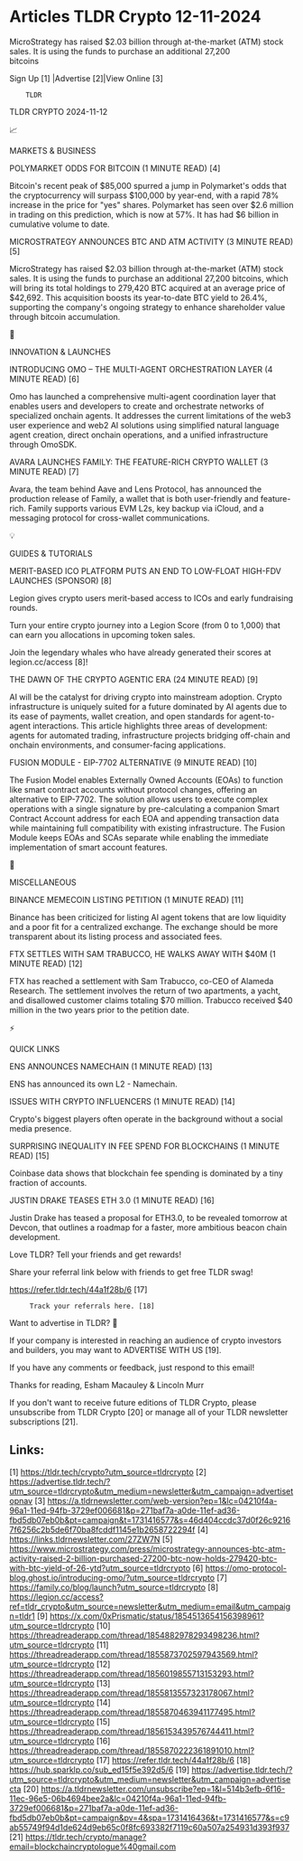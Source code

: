 # Articles TLDR Crypto 12-11-2024

MicroStrategy has raised $2.03 billion through at-the-market (ATM)
stock sales. It is using the funds to purchase an additional 27,200
bitcoins ‌ ‌ ‌ ‌ ‌ ‌ ‌ ‌ ‌ ‌ ‌ ‌ ‌ ‌ ‌ ‌ ‌ ‌ ‌ ‌ ‌ ‌ ‌ ‌ ‌ ‌  ‌ ‌ ‌ ‌ ‌ ‌ ‌ ‌ ‌ ‌ ‌ ‌ ‌ ‌ ‌ ‌ ‌ ‌ ‌ ‌ ‌ ‌ ‌ ‌ ‌ ‌ 


 Sign Up [1] |Advertise [2]|View Online [3] 

		TLDR 

TLDR CRYPTO 2024-11-12

📈 

MARKETS & BUSINESS

 POLYMARKET ODDS FOR BITCOIN (1 MINUTE READ) [4] 

 Bitcoin's recent peak of $85,000 spurred a jump in Polymarket's odds
that the cryptocurrency will surpass $100,000 by year-end, with a
rapid 78% increase in the price for "yes" shares. Polymarket has seen
over $2.6 million in trading on this prediction, which is now at 57%.
It has had $6 billion in cumulative volume to date. 

 MICROSTRATEGY ANNOUNCES BTC AND ATM ACTIVITY (3 MINUTE READ) [5] 

 MicroStrategy has raised $2.03 billion through at-the-market (ATM)
stock sales. It is using the funds to purchase an additional 27,200
bitcoins, which will bring its total holdings to 279,420 BTC acquired
at an average price of $42,692. This acquisition boosts its
year-to-date BTC yield to 26.4%, supporting the company's ongoing
strategy to enhance shareholder value through bitcoin accumulation. 

🚀 

INNOVATION & LAUNCHES

 INTRODUCING OMO – THE MULTI-AGENT ORCHESTRATION LAYER (4 MINUTE
READ) [6] 

 Omo has launched a comprehensive multi-agent coordination layer that
enables users and developers to create and orchestrate networks of
specialized onchain agents. It addresses the current limitations of
the web3 user experience and web2 AI solutions using simplified
natural language agent creation, direct onchain operations, and a
unified infrastructure through OmoSDK. 

 AVARA LAUNCHES FAMILY: THE FEATURE-RICH CRYPTO WALLET (3 MINUTE READ)
[7] 

 Avara, the team behind Aave and Lens Protocol, has announced the
production release of Family, a wallet that is both user-friendly and
feature-rich. Family supports various EVM L2s, key backup via iCloud,
and a messaging protocol for cross-wallet communications. 

💡 

GUIDES & TUTORIALS

 MERIT-BASED ICO PLATFORM PUTS AN END TO LOW-FLOAT HIGH-FDV LAUNCHES
(SPONSOR) [8] 

 Legion gives crypto users merit-based access to ICOs and early
fundraising rounds.

Turn your entire crypto journey into a Legion Score (from 0 to 1,000)
that can earn you allocations in upcoming token sales.

Join the legendary whales who have already generated their scores at
legion.cc/access [8]!

 THE DAWN OF THE CRYPTO AGENTIC ERA (24 MINUTE READ) [9] 

 AI will be the catalyst for driving crypto into mainstream adoption.
Crypto infrastructure is uniquely suited for a future dominated by AI
agents due to its ease of payments, wallet creation, and open
standards for agent-to-agent interactions. This article highlights
three areas of development: agents for automated trading,
infrastructure projects bridging off-chain and onchain environments,
and consumer-facing applications. 

 FUSION MODULE - EIP-7702 ALTERNATIVE (9 MINUTE READ) [10] 

 The Fusion Model enables Externally Owned Accounts (EOAs) to function
like smart contract accounts without protocol changes, offering an
alternative to EIP-7702. The solution allows users to execute complex
operations with a single signature by pre-calculating a companion
Smart Contract Account address for each EOA and appending transaction
data while maintaining full compatibility with existing
infrastructure. The Fusion Module keeps EOAs and SCAs separate while
enabling the immediate implementation of smart account features. 

🦄 

MISCELLANEOUS

 BINANCE MEMECOIN LISTING PETITION (1 MINUTE READ) [11] 

 Binance has been criticized for listing AI agent tokens that are low
liquidity and a poor fit for a centralized exchange. The exchange
should be more transparent about its listing process and associated
fees. 

 FTX SETTLES WITH SAM TRABUCCO, HE WALKS AWAY WITH $40M (1 MINUTE
READ) [12] 

 FTX has reached a settlement with Sam Trabucco, co-CEO of Alameda
Research. The settlement involves the return of two apartments, a
yacht, and disallowed customer claims totaling $70 million. Trabucco
received $40 million in the two years prior to the petition date. 

⚡ 

QUICK LINKS

 ENS ANNOUNCES NAMECHAIN (1 MINUTE READ) [13] 

 ENS has announced its own L2 - Namechain. 

 ISSUES WITH CRYPTO INFLUENCERS (1 MINUTE READ) [14] 

 Crypto's biggest players often operate in the background without a
social media presence. 

 SURPRISING INEQUALITY IN FEE SPEND FOR BLOCKCHAINS (1 MINUTE READ)
[15] 

 Coinbase data shows that blockchain fee spending is dominated by a
tiny fraction of accounts. 

 JUSTIN DRAKE TEASES ETH 3.0 (1 MINUTE READ) [16] 

 Justin Drake has teased a proposal for ETH3.0, to be revealed
tomorrow at Devcon, that outlines a roadmap for a faster, more
ambitious beacon chain development. 

Love TLDR? Tell your friends and get rewards!

 Share your referral link below with friends to get free TLDR swag! 

 https://refer.tldr.tech/44a1f28b/6 [17] 

		 Track your referrals here. [18] 

Want to advertise in TLDR? 📰

 If your company is interested in reaching an audience of crypto
investors and builders, you may want to ADVERTISE WITH US [19]. 

 If you have any comments or feedback, just respond to this email! 

Thanks for reading, 
Esham Macauley & Lincoln Murr 

If you don't want to receive future editions of TLDR Crypto, please
unsubscribe from TLDR Crypto [20] or manage all of your TLDR
newsletter subscriptions [21]. 

 

Links:
------
[1] https://tldr.tech/crypto?utm_source=tldrcrypto
[2] https://advertise.tldr.tech/?utm_source=tldrcrypto&utm_medium=newsletter&utm_campaign=advertisetopnav
[3] https://a.tldrnewsletter.com/web-version?ep=1&lc=04210f4a-96a1-11ed-94fb-3729ef006681&p=271baf7a-a0de-11ef-ad36-fbd5db07eb0b&pt=campaign&t=1731416577&s=46d404ccdc37d0f26c92167f6256c2b5de6f70ba8fcddf1145e1b2658722294f
[4] https://links.tldrnewsletter.com/27ZW7N
[5] https://www.microstrategy.com/press/microstrategy-announces-btc-atm-activity-raised-2-billion-purchased-27200-btc-now-holds-279420-btc-with-btc-yield-of-26-ytd?utm_source=tldrcrypto
[6] https://omo-protocol-blog.ghost.io/introducing-omo/?utm_source=tldrcrypto
[7] https://family.co/blog/launch?utm_source=tldrcrypto
[8] https://legion.cc/access?ref=tldr_crypto&utm_source=newsletter&utm_medium=email&utm_campaign=tldr1
[9] https://x.com/0xPrismatic/status/1854513654156398961?utm_source=tldrcrypto
[10] https://threadreaderapp.com/thread/1854882978293498236.html?utm_source=tldrcrypto
[11] https://threadreaderapp.com/thread/1855873702597943569.html?utm_source=tldrcrypto
[12] https://threadreaderapp.com/thread/1856019855713153293.html?utm_source=tldrcrypto
[13] https://threadreaderapp.com/thread/1855813557323178067.html?utm_source=tldrcrypto
[14] https://threadreaderapp.com/thread/1855870463941177495.html?utm_source=tldrcrypto
[15] https://threadreaderapp.com/thread/1856153439576744411.html?utm_source=tldrcrypto
[16] https://threadreaderapp.com/thread/1855870222361891010.html?utm_source=tldrcrypto
[17] https://refer.tldr.tech/44a1f28b/6
[18] https://hub.sparklp.co/sub_ed15f5e392d5/6
[19] https://advertise.tldr.tech/?utm_source=tldrcrypto&utm_medium=newsletter&utm_campaign=advertisecta
[20] https://a.tldrnewsletter.com/unsubscribe?ep=1&l=514b3efb-6f16-11ec-96e5-06b4694bee2a&lc=04210f4a-96a1-11ed-94fb-3729ef006681&p=271baf7a-a0de-11ef-ad36-fbd5db07eb0b&pt=campaign&pv=4&spa=1731416436&t=1731416577&s=c9ab55749f94d1de624d9eb65c0f8fc693382f7119c60a507a254931d393f937
[21] https://tldr.tech/crypto/manage?email=blockchaincryptologue%40gmail.com